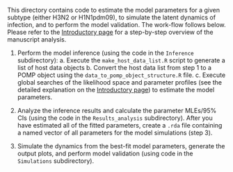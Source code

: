 
This directory contains code to estimate the model parameters for a given subtype (either H3N2 or H1N1pdm09), to simulate the latent dynamics of infection, and to perform the model validation. The work-flow follows below. Please refer to the [Introductory page](../../) for a step-by-step overview of the manuscript analysis.

1. Perform the model inference (using the code in the `Inference` subdirectory): 
    a. Execute the `make_host_data_list.R` script to generate a list of host data objects
    b. Convert the host data list from step 1 to a POMP object using the `data_to_pomp_object_structure.R` file.
    c. Execute global searches of the likelihood space and parameter profiles (see the detailed explanation on the  [Introductory page](../)) to estimate the model parameters. 

2. Analyze the inference results and calculate the parameter MLEs/95% CIs (using the code in the `Results_analysis` subdirectory). After you have estimated all of the fitted parameters, create a `.rda` file containing a named vector of all parameters for the model simulations (step 3).

3. Simulate the dynamics from the best-fit model parameters, generate the output plots, and perform model validation (using code in the `Simulations` subdirectory).